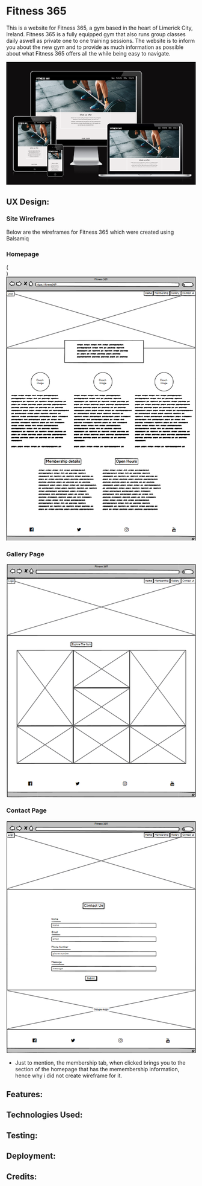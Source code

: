 # Fitness 365

This is a website for Fitness 365, a gym based in the heart of Limerick City, Ireland. Fitness 365 is a fully equipped gym that also runs group classes daily aswell as private one to one training sessions. The website is to inform you about the new gym and to provide as much information as possible about what Fitness 365 offers all the while being easy to navigate.

![Am i responsive image of the homepage](readme-docs/amiresponsive.png)

## UX Design:

### Site Wireframes
Below are the wireframes for Fitness 365 which were created using Balsamiq

### Homepage
 (<br>)
![This is a wireframe of the homepage](readme-docs/homepage-wireframe.png)

### Gallery Page
![This is a wireframe of the homepage](readme-docs/gallery-wireframe.png)

### Contact Page
![This is a wireframe of the homepage](readme-docs/contact-wireframe.png)

* Just to mention, the membership tab, when clicked brings you to the section of the homepage that has the memembership information, hence why i did   not create wireframe for it.

## Features:


## Technologies Used:

## Testing:

## Deployment:

## Credits:
